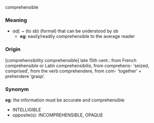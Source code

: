 comprehensible
### Meaning
+ _adj_: ~ (to sb) (formal) that can be understood by sb
	+ __eg__: easily/readily comprehensible to the average reader

### Origin

[comprehensibility comprehensible] late 15th cent.: from French compréhensible or Latin comprehensibilis, from comprehens- ‘seized, comprised’, from the verb comprehendere, from com- ‘together’ + prehendere ‘grasp’.

### Synonym

__eg__: the information must be accurate and comprehensible

+ INTELLIGIBLE
+ opposite(s): INCOMPREHENSIBLE, OPAQUE


